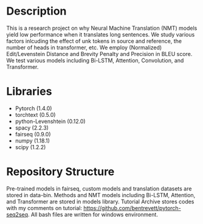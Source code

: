 # Description

This is a research project on why Neural Machine Translation (NMT) models yield low performance when it translates long sentences. We study various factors inlcuding the effect of unk tokens in source and reference, the number of heads in transformer, etc. We employ (Normalized) Edit/Levenstein Distance and Brevity Penalty and Precision in BLEU score. We test various models including Bi-LSTM, Attention, Convolution, and Transformer.

# Libraries
- Pytorch (1.4.0)
- torchtext (0.5.0)
- python-Levenshtein (0.12.0)
- spacy (2.2.3)
- fairseq (0.9.0)
- numpy (1.18.1)
- scipy (1.2.2)

# Repository Structure
Pre-trained models in fairseq, custom models and translation datasets are stored in data-bin. Methods and NMT models including Bi-LSTM, Attention, and Transformer are stored in models library. Tutorial Archive stores codes with my comments on tutorial: https://github.com/bentrevett/pytorch-seq2seq. All bash files are written for windows environment.